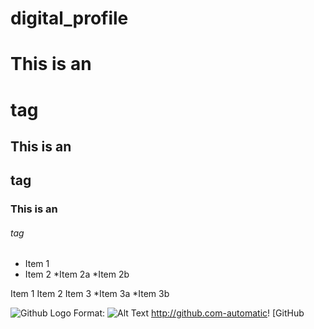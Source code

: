 # digital_profile

# This is an <h1>tag
## This is an <h2>tag
### This is an <h6>tag


* Item 1
* Item 2
    *Item  2a
    *Item  2b
    
Item 1
Item 2
Item 3
  *Item 3a
  *Item 3b
  


![Github Logo](/images/logo.png)
Format: ![Alt Text](https://upload.wikimedia.org/wikipedia/commons/thumb/5/5d/N%27Tami%2C_Western_Gorilla.jpg/1200px-N%27Tami%2C_Western_Gorilla.jpg)
http://github.com-automatic!
[GitHub


